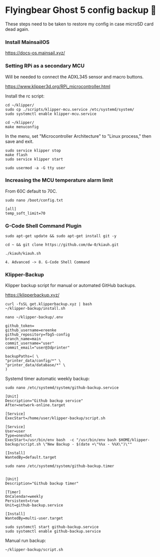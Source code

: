 # Flyingbear Ghost 5 config backup 💾
These steps need to be taken to restore my config in case microSD card dead again.

### Install MainsailOS

https://docs-os.mainsail.xyz/


### Setting RPi as a secondary MCU
Will be needed to connect the ADXL345 sensor and macro buttons.

https://www.klipper3d.org/RPi_microcontroller.html

Install the rc script:
```shell
cd ~/klipper/
sudo cp ./scripts/klipper-mcu.service /etc/systemd/system/
sudo systemctl enable klipper-mcu.service
```

```
cd ~/klipper/
make menuconfig
```
In the menu, set "Microcontroller Architecture" to "Linux process," then save and exit.

```shell
sudo service klipper stop
make flash
sudo service klipper start

sudo usermod -a -G tty user
```
### Increasing the MCU temperature alarm limit
From 60C default to 70C.
```shell
sudo nano /boot/config.txt

[all]
temp_soft_limit=70
```

### G-Code Shell Command Plugin
```shell
sudo apt-get update && sudo apt-get install git -y

cd ~ && git clone https://github.com/dw-0/kiauh.git
```

```shell
./kiauh/kiauh.sh

4. Advanced -> 8. G-Code Shell Command
```

### Klipper-Backup
Klipper backup script for manual or automated GitHub backups.

https://klipperbackup.xyz/

```shell
curl -fsSL get.klipperbackup.xyz | bash
~/klipper-backup/install.sh
```

```shell
nano ~/klipper-backup/.env

github_token=
github_username=ereenke
github_repository=fbg5-config
branch_name=main
commit_username="user"
commit_email="user@3dprinter"

backupPaths=( \
"printer_data/config/*" \
"printer_data/database/*" \
)
```

Systemd timer automatic weekly backup:


```shell
sudo nano /etc/systemd/system/github-backup.service

[Unit]
Description="Github backup service"
After=network-online.target

[Service]
ExecStart=/home/user/klipper-backup/script.sh

[Service]
User=user
Type=oneshot
ExecStart=/usr/bin/env bash  -c "/usr/bin/env bash $HOME/klipper-backup/script.sh \"New Backup - $(date +\"%%x - %%X\")\""

[Install]
WantedBy=default.target
```

```shell
sudo nano /etc/systemd/system/github-backup.timer


[Unit]
Description="Github backup timer"

[Timer]
OnCalendar=weekly
Persistent=true
Unit=github-backup.service

[Install]
WantedBy=multi-user.target
```

```shell
sudo systemctl start github-backup.service
sudo systemctl enable github-backup.service
```

Manual run backup:
```shell
~/klipper-backup/script.sh
```
